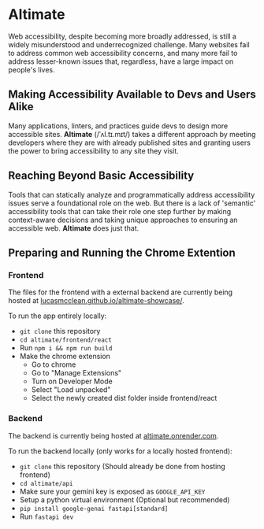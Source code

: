 # Altimate

Web accessibility, despite becoming more broadly addressed, is still a widely
misunderstood and underrecognized challenge. Many websites fail to address common
web accessibility concerns, and many more fail to address lesser-known issues
that, regardless, have a large impact on people's lives.

## Making Accessibility Available to Devs and Users Alike

Many applications, linters, and practices guide devs to design more accessible
sites. **Altimate** (/ˈʌl.tɪ.mɪt/) takes a different approach by meeting developers
where they are with already published sites and granting users the power to bring
accessibility to any site they visit.

## Reaching Beyond Basic Accessibility

Tools that can statically analyze and programmatically address accessibility issues
serve a foundational role on the web. But there is a lack of 'semantic'
accessibility tools that can take their role one step further by making context-aware
decisions and taking unique approaches to ensuring an accessible web. **Altimate**
does just that.

## Preparing and Running the Chrome Extention

### Frontend

The files for the frontend with a external backend are currently being hosted at [lucasmcclean.github.io/altimate-showcase/](https://lucasmcclean.github.io/altimate-showcase/).

To run the app entirely locally:
- `git clone` this repository
- `cd altimate/frontend/react`
- Run `npm i && npm run build`
- Make the chrome extension
    - Go to chrome
    - Go to "Manage Extensions"
    - Turn on Developer Mode
    - Select "Load unpacked"
    - Select the newly created dist folder inside frontend/react

### Backend 

The backend is currently being hosted at [altimate.onrender.com](https://altimate.onrender.com/).

To run the backend locally (only works for a locally hosted frontend):
- `git clone` this repository (Should already be done from hosting frontend)
- `cd altimate/api`
- Make sure your gemini key is exposed as `GOOGLE_API_KEY`
- Setup a python virtual environment (Optional but recommended)
- `pip install google-genai fastapi[standard]`
- Run `fastapi dev`
